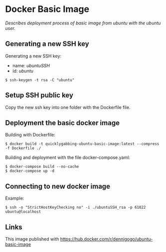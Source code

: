 # Docker Basic Image

_Describes deployment process of basic image from ubuntu with the ubuntu user._

## Generating a new SSH key

Generating a new SSH key:
- name: _ubuntuSSH_
- id: _ubuntu_

````
$ ssh-keygen -t rsa -C "ubuntu"
````

## Setup SSH public key

Copy the new ssh key into one folder with the Dockerfile file.

## Deployment the basic docker image

Building with Dockerfile:

````
$ docker build -t quicklygabbing-ubuntu-basic-image:latest --compress -f Dockerfile ./
````

Building and deployment with the file docker-compose.yaml:

````
$ docker-compose build --no-cache
$ docker-compose up -d
````

## Connecting to new docker image

Example:
````
$ ssh -o "StrictHostKeyChecking no" -i ./ubuntuSSH_rsa -p 61022 ubuntu@localhost
````

## Links

This image published with https://hub.docker.com/r/dennigogo/ubuntu-basic-image
